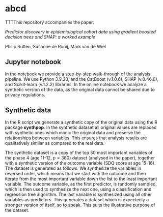 # abcd

TTTThis repository accompanies the paper:

*Predictor discovery in epidemiological cohort data using gradient boosted decision trees and SHAP: a worked example*

Philip Rutten, Susanne de Rooij, Mark van de Wiel

## Jupyter notebook
In the notebook we provide a step-by-step walk-through of the analysis pipeline.
We use Python 3.9.20, and the CatBoost (v.1.0.6), SHAP (v.0.46.0), and Scikit-learn (v.1.2.2) libraries.
In the online notebook we analyze a synthetic version of the data, as the original data cannot be shared due to privacy regulations. 

## Synthetic data
In the R script we generate a synthetic copy of the original data using the R package **synthpop**.
In the synthetic dataset all original values are replaced with synthetic ones which mimic the original data and preserve the relationships between variables.
This ensures that analysis results are qualitatively similar as compared to the real data.

The synthetic dataset is a copy of the top 50 most important variables of the phase 4 (age 11-12, $p=380$) dataset (analysed in the paper), together with a synthetic version of the outcome variable (SDQ score at age 15-16).
The dataset is generated as follows.
We synthesize the variables in reversed order, which means that we start with the outcome and then iterate from the most important variable down the list to the least important variable.
The outcome variable, as the first predictor, is randomly sampled, which is then used to synthesize the next one, using a classification and regression tree algorithm.
The last variable is synthesized using all other variables as predictors.
This generates a dataset which is expectedly a stronger version of itself, so to speak. 
This suits the illustrative purpose of the dataset.

